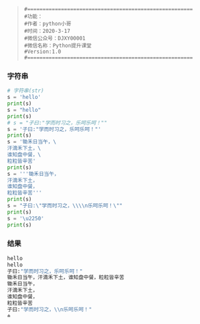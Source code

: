 > ```
> #======================================================
> #功能：
> #作者：python小哥
> #时间：2020-3-17
> #微信公众号：DJXY00001
> #微信名称：Python提升课堂
> #Version:1.0
> #======================================================
> ```

### 字符串

```python
# 字符串(str)
s = 'hello'
print(s)
s = "hello"
print(s)
# s = "子曰:"学而时习之，乐呵乐呵！""
s = '子曰:"学而时习之，乐呵乐呵！"'
print(s)
s = '锄禾日当午，\
汗滴禾下土，\
谁知盘中餐，\
粒粒皆辛苦'
print(s)
s = '''锄禾日当午，
汗滴禾下土，
谁知盘中餐，
粒粒皆辛苦'''
print(s)
s = "子曰:\"学而时习之，\\\\n乐呵乐呵！\""
print(s)
s = '\u2250'
print(s)
```

### 结果

``` python
hello
hello
子曰:"学而时习之，乐呵乐呵！"
锄禾日当午，汗滴禾下土，谁知盘中餐，粒粒皆辛苦
锄禾日当午，
汗滴禾下土，
谁知盘中餐，
粒粒皆辛苦
子曰:"学而时习之，\\n乐呵乐呵！"
≐
```

